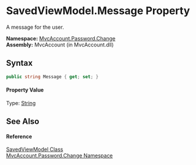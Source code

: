 SavedViewModel.Message Property
===============================
A message for the user.

**Namespace:** [MvcAccount.Password.Change][1]  
**Assembly:** MvcAccount (in MvcAccount.dll)

Syntax
------

```csharp
public string Message { get; set; }
```

#### Property Value
Type: [String][2]

See Also
--------

#### Reference
[SavedViewModel Class][3]  
[MvcAccount.Password.Change Namespace][1]  

[1]: ../README.md
[2]: http://msdn.microsoft.com/en-us/library/s1wwdcbf
[3]: README.md
